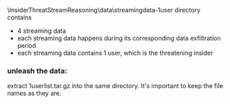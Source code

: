 \InsiderThreatStreamReasoning\data\streamingdata-1user directory contains 
* 4 streaming data
* each streaming data happens during its corresponding data exfiltration period
* each streaming data contains 1 user, which is the threatening insider

### unleash the data:
extract 1userlist.tar.gz into the same directory. It's important to keep the file names as they are. 